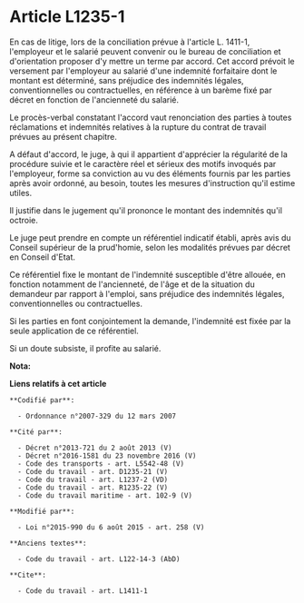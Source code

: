 # Article L1235-1

En cas de litige, lors de la conciliation prévue à l'article L. 1411-1, l'employeur et le salarié peuvent convenir ou le
bureau de conciliation et d'orientation proposer d'y mettre un terme par accord. Cet accord prévoit le versement par
l'employeur au salarié d'une indemnité forfaitaire dont le montant est déterminé, sans préjudice des indemnités légales,
conventionnelles ou contractuelles, en référence à un barème fixé par décret en fonction de l'ancienneté du salarié. 

Le procès-verbal constatant l'accord vaut renonciation des parties à toutes réclamations et indemnités relatives à la rupture
du contrat de travail prévues au présent chapitre. 

A défaut d'accord, le juge, à qui il appartient d'apprécier la régularité de la procédure suivie et le caractère réel et
sérieux des motifs invoqués par l'employeur, forme sa conviction au vu des éléments fournis par les parties après avoir
ordonné, au besoin, toutes les mesures d'instruction qu'il estime utiles. 

Il justifie dans le jugement qu'il prononce le montant des indemnités qu'il octroie. 

Le juge peut prendre en compte un référentiel indicatif établi, après avis du Conseil supérieur de la prud'homie, selon les
modalités prévues par décret en Conseil d'Etat. 

Ce référentiel fixe le montant de l'indemnité susceptible d'être allouée, en fonction notamment de l'ancienneté, de l'âge et
de la situation du demandeur par rapport à l'emploi, sans préjudice des indemnités légales, conventionnelles ou
contractuelles. 

Si les parties en font conjointement la demande, l'indemnité est fixée par la seule application de ce référentiel.

Si un doute subsiste, il profite au salarié.

**Nota:**



**Liens relatifs à cet article**

	**Codifié par**:

	  - Ordonnance n°2007-329 du 12 mars 2007

	**Cité par**:

	  - Décret n°2013-721 du 2 août 2013 (V)
	  - Décret n°2016-1581 du 23 novembre 2016 (V)
	  - Code des transports - art. L5542-48 (V)
	  - Code du travail - art. D1235-21 (V)
	  - Code du travail - art. L1237-2 (VD)
	  - Code du travail - art. R1235-22 (V)
	  - Code du travail maritime - art. 102-9 (V)

	**Modifié par**:

	  - Loi n°2015-990 du 6 août 2015 - art. 258 (V)

	**Anciens textes**:

	  - Code du travail - art. L122-14-3 (AbD)

	**Cite**:

	  - Code du travail - art. L1411-1
